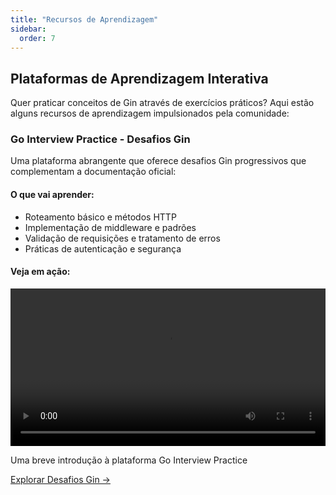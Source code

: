 ```yaml
---
title: "Recursos de Aprendizagem"
sidebar:
  order: 7
---
```


## Plataformas de Aprendizagem Interativa

Quer praticar conceitos de Gin através de exercícios práticos? Aqui estão alguns recursos de aprendizagem impulsionados pela comunidade:

### Go Interview Practice - Desafios Gin

Uma plataforma abrangente que oferece desafios Gin progressivos que complementam a documentação oficial:

<div class="learning-platform-showcase">
  <div class="platform-features">
    <h4>O que vai aprender:</h4>
    <ul>
      <li>Roteamento básico e métodos HTTP</li>
      <li>Implementação de middleware e padrões</li>
      <li>Validação de requisições e tratamento de erros</li>
      <li>Práticas de autenticação e segurança</li>
    </ul>
  </div>

  <div class="platform-demo">
    <h4>Veja em ação:</h4>
    <div class="video-container">
      <video controls width="100%">
        <source src="https://github.com/user-attachments/assets/23468aab-a032-4326-9d05-84de86c9128c" type="video/mp4">
        O seu navegador não suporta a tag de vídeo.
      </video>
      <p class="video-caption">Uma breve introdução à plataforma Go Interview Practice</p>
    </div>
  </div>

  <div class="platform-cta">
    <a href="https://github.com/RezaSi/go-interview-practice" class="btn btn-primary" target="_blank" rel="noopener">
      Explorar Desafios Gin →
    </a>
  </div>
</div> 